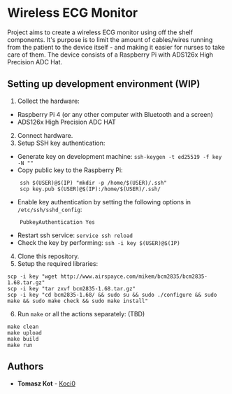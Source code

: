 # Wireless ECG Monitor

Project aims to create a wireless ECG monitor using off the shelf components. It's purpose is to limit the amount of cables/wires running from the patient to the device itself - and making it easier for nurses to take care of them. The device consists of a Raspberry Pi with ADS126x High Precision ADC Hat.

## Setting up development environment (WIP)

1. Collect the hardware:
- Raspberry Pi 4 (or any other computer with Bluetooth and a screen)
- ADS126x High Precision ADC HAT

2. Connect hardware.
3. Setup SSH key authentication:
- Generate key on development machine: `ssh-keygen -t ed25519 -f key -N ""`
- Copy public key to the Raspberry Pi: 
```
    ssh $(USER)@$(IP) "mkdir -p /home/$(USER)/.ssh"
    scp key.pub $(USER)@$(IP):/home/$(USER)/.ssh/
```
- Enable key authentication by setting the following options in `/etc/ssh/sshd_config`:
```
    PubkeyAuthentication Yes
```
- Restart ssh service: `service ssh reload`
- Check the key by performing: `ssh -i key $(USER)@$(IP)`

4. Clone this repository.
5. Setup the required libraries:
```
scp -i key "wget http://www.airspayce.com/mikem/bcm2835/bcm2835-1.68.tar.gz"
scp -i key "tar zxvf bcm2835-1.68.tar.gz"
scp -i key "cd bcm2835-1.68/ && sudo su && sudo ./configure && sudo make && sudo make check && sudo make install"
```
6. Run `make` or all the actions separately: (TBD)
```
make clean
make upload
make build
make run
```

## Authors

* **Tomasz Kot** - [Koci0](https://gitlab.com/Koci0)

